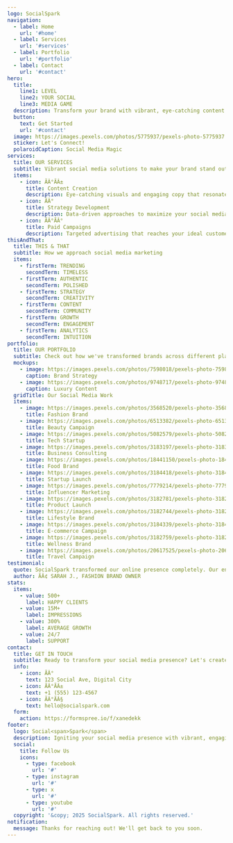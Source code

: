 ```yaml
---
logo: SocialSpark
navigation:
  - label: Home
    url: '#home'
  - label: Services
    url: '#services'
  - label: Portfolio
    url: '#portfolio'
  - label: Contact
    url: '#contact'
hero:
  title:
    line1: LEVEL
    line2: YOUR SOCIAL
    line3: MEDIA GAME
  description: Transform your brand with vibrant, eye-catching content that connects, engages, and converts your audience into loyal fans.
  button:
    text: Get Started
    url: '#contact'
  image: https://images.pexels.com/photos/5775937/pexels-photo-5775937.jpeg?auto=compress&cs=tinysrgb&w=1260&h=750&dpr=2
  sticker: Let's Connect!
  polaroidCaption: Social Media Magic
services:
  title: OUR SERVICES
  subtitle: Vibrant social media solutions to make your brand stand out from the crowd
  items:
    - icon: ÃÂ°ÃÂ±
      title: Content Creation
      description: Eye-catching visuals and engaging copy that resonates with your audience and reflects your brand's unique personality.
    - icon: ÃÂ°
      title: Strategy Development
      description: Data-driven approaches to maximize your social media ROI with customized plans that align with your goals.
    - icon: ÃÂ°ÃÂ°
      title: Paid Campaigns
      description: Targeted advertising that reaches your ideal customers with creative that converts scrollers into buyers.
thisAndThat:
  title: THIS & THAT
  subtitle: How we approach social media marketing
  items:
    - firstTerm: TRENDING
      secondTerm: TIMELESS
    - firstTerm: AUTHENTIC
      secondTerm: POLISHED
    - firstTerm: STRATEGY
      secondTerm: CREATIVITY
    - firstTerm: CONTENT
      secondTerm: COMMUNITY
    - firstTerm: GROWTH
      secondTerm: ENGAGEMENT
    - firstTerm: ANALYTICS
      secondTerm: INTUITION
portfolio:
  title: OUR PORTFOLIO
  subtitle: Check out how we've transformed brands across different platforms
  mockups:
    - image: https://images.pexels.com/photos/7598018/pexels-photo-7598018.jpeg?auto=compress&cs=tinysrgb&w=1260&h=750&dpr=2
      caption: Brand Strategy
    - image: https://images.pexels.com/photos/9748717/pexels-photo-9748717.jpeg?auto=compress&cs=tinysrgb&w=1260&h=750&dpr=2
      caption: Luxury Content
  gridTitle: Our Social Media Work
  items:
    - image: https://images.pexels.com/photos/3568520/pexels-photo-3568520.jpeg?auto=compress&cs=tinysrgb&w=1260&h=750&dpr=2
      title: Fashion Brand
    - image: https://images.pexels.com/photos/6513382/pexels-photo-6513382.jpeg?auto=compress&cs=tinysrgb&w=1260&h=750&dpr=2
      title: Beauty Campaign
    - image: https://images.pexels.com/photos/5082579/pexels-photo-5082579.jpeg?auto=compress&cs=tinysrgb&w=1260&h=750&dpr=2
      title: Tech Startup
    - image: https://images.pexels.com/photos/3183197/pexels-photo-3183197.jpeg?auto=compress&cs=tinysrgb&w=1260&h=750&dpr=2
      title: Business Consulting
    - image: https://images.pexels.com/photos/18441150/pexels-photo-18441150/free-photo-of-illuminated-sign-on-building-facade-at-night.jpeg?auto=compress&cs=tinysrgb&w=1260&h=750&dpr=2
      title: Food Brand
    - image: https://images.pexels.com/photos/3184418/pexels-photo-3184418.jpeg?auto=compress&cs=tinysrgb&w=1260&h=750&dpr=2
      title: Startup Launch
    - image: https://images.pexels.com/photos/7779214/pexels-photo-7779214.jpeg?auto=compress&cs=tinysrgb&w=1260&h=750&dpr=2
      title: Influencer Marketing
    - image: https://images.pexels.com/photos/3182781/pexels-photo-3182781.jpeg?auto=compress&cs=tinysrgb&w=1260&h=750&dpr=2
      title: Product Launch
    - image: https://images.pexels.com/photos/3182744/pexels-photo-3182744.jpeg?auto=compress&cs=tinysrgb&w=1260&h=750&dpr=2
      title: Lifestyle Brand
    - image: https://images.pexels.com/photos/3184339/pexels-photo-3184339.jpeg?auto=compress&cs=tinysrgb&w=1260&h=750&dpr=2
      title: E-commerce Campaign
    - image: https://images.pexels.com/photos/3182759/pexels-photo-3182759.jpeg?auto=compress&cs=tinysrgb&w=1260&h=750&dpr=2
      title: Wellness Brand
    - image: https://images.pexels.com/photos/20617525/pexels-photo-20617525/free-photo-of-skiers-going-down-a-marked-trail.jpeg?auto=compress&cs=tinysrgb&w=1260&h=750&dpr=2
      title: Travel Campaign
testimonial:
  quote: SocialSpark transformed our online presence completely. Our engagement is up 300% and we're seeing real business results!
  author: ÃÂ¢ SARAH J., FASHION BRAND OWNER
stats:
  items:
    - value: 500+
      label: HAPPY CLIENTS
    - value: 15M+
      label: IMPRESSIONS
    - value: 300%
      label: AVERAGE GROWTH
    - value: 24/7
      label: SUPPORT
contact:
  title: GET IN TOUCH
  subtitle: Ready to transform your social media presence? Let's create something amazing together!
  info:
    - icon: ÃÂ°
      text: 123 Social Ave, Digital City
    - icon: ÃÂ°ÃÂ±
      text: +1 (555) 123-4567
    - icon: ÃÂ°ÃÂ§
      text: hello@socialspark.com
  form:
    action: https://formspree.io/f/xanedekk
footer:
  logo: Social<span>Spark</span>
  description: Igniting your social media presence with vibrant, engaging content that stands out.
  social:
    title: Follow Us
    icons:
      - type: facebook
        url: '#'
      - type: instagram
        url: '#'
      - type: x
        url: '#'
      - type: youtube
        url: '#'
  copyright: '&copy; 2025 SocialSpark. All rights reserved.'
notification:
  message: Thanks for reaching out! We'll get back to you soon.
---
```



